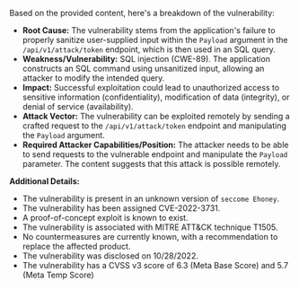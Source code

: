 Based on the provided content, here's a breakdown of the vulnerability:

*   **Root Cause:** The vulnerability stems from the application's failure to properly sanitize user-supplied input within the `Payload` argument in the `/api/v1/attack/token` endpoint, which is then used in an SQL query.
*   **Weakness/Vulnerability:** SQL injection (CWE-89). The application constructs an SQL command using unsanitized input, allowing an attacker to modify the intended query.
*   **Impact:** Successful exploitation could lead to unauthorized access to sensitive information (confidentiality), modification of data (integrity), or denial of service (availability).
*   **Attack Vector:** The vulnerability can be exploited remotely by sending a crafted request to the `/api/v1/attack/token` endpoint and manipulating the `Payload` argument.
*   **Required Attacker Capabilities/Position:** The attacker needs to be able to send requests to the vulnerable endpoint and manipulate the `Payload` parameter. The content suggests that this attack is possible remotely.

**Additional Details:**

*   The vulnerability is present in an unknown version of `seccome Ehoney`.
*   The vulnerability has been assigned CVE-2022-3731.
*   A proof-of-concept exploit is known to exist.
*   The vulnerability is associated with MITRE ATT&CK technique T1505.
*   No countermeasures are currently known, with a recommendation to replace the affected product.
*   The vulnerability was disclosed on 10/28/2022.
*   The vulnerability has a CVSS v3 score of 6.3 (Meta Base Score) and 5.7 (Meta Temp Score)